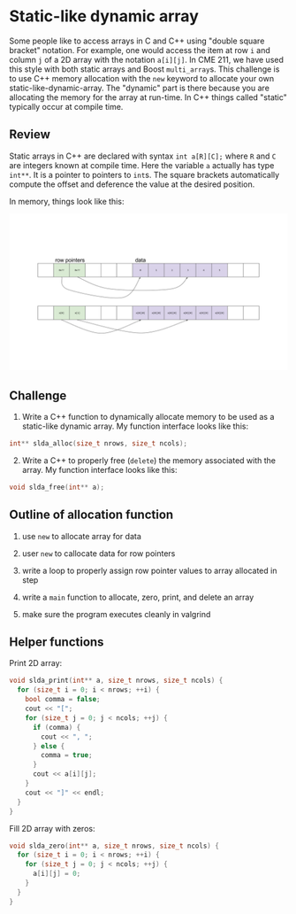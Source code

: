 # Static-like dynamic array

Some people like to access arrays in C and C++ using "double square bracket"
notation.  For example, one would access the item at row `i` and column `j` of a
2D array with the notation `a[i][j]`.  In CME 211, we have used this style with
both static arrays and Boost `multi_array`s.  This challenge is to use C++
memory allocation with the `new` keyword to allocate your own
static-like-dynamic-array.  The "dynamic" part is there because you are
allocating the memory for the array at run-time.  In C++ things called "static"
typically occur at compile time.

## Review

Static arrays in C++ are declared with syntax `int a[R][C];` where `R` and `C`
are integers known at compile time.  Here the variable `a` actually has type
`int**`.  It is a pointer to pointers to `int`s.  The square brackets
automatically compute the offset and deference the value at the desired
position.

In memory, things look like this:

![fig](fig/mem.svg)

## Challenge

1. Write a C++ function to dynamically allocate memory to be used as a
static-like dynamic array.  My function interface looks like this:

```c++
int** slda_alloc(size_t nrows, size_t ncols);
```

2. Write a C++ to properly free (`delete`) the memory associated with the
array.  My function interface looks like this:

```c++
void slda_free(int** a);
```

## Outline of allocation function

1. use `new` to allocate array for data

2. user `new` to callocate data for row pointers

3. write a loop to properly assign row pointer values to array allocated in step

4. write a `main` function to allocate, zero, print, and delete an array

5. make sure the program executes cleanly in valgrind

## Helper functions

Print 2D array:

```c++
void slda_print(int** a, size_t nrows, size_t ncols) {
  for (size_t i = 0; i < nrows; ++i) {
    bool comma = false;
    cout << "[";
    for (size_t j = 0; j < ncols; ++j) {
      if (comma) {
        cout << ", ";
      } else {
        comma = true;
      }
      cout << a[i][j];
    }
    cout << "]" << endl;
  }
}
```

Fill 2D array with zeros:

```c++
void slda_zero(int** a, size_t nrows, size_t ncols) {
  for (size_t i = 0; i < nrows; ++i) {
    for (size_t j = 0; j < ncols; ++j) {
      a[i][j] = 0;
    }
  }
}
```

